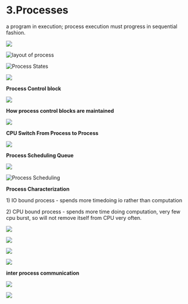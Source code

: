 # 3.Processes

a program in execution; process execution must progress in sequential fashion.

![](../.gitbook/assets/image%20%2870%29.png)

![layout of process](../.gitbook/assets/image%20%28149%29.png)



![Process States](../.gitbook/assets/image%20%2899%29.png)

![](../.gitbook/assets/image%20%28173%29.png)



**Process Control block** 

![](../.gitbook/assets/image%20%2890%29.png)



**How process control blocks are maintained** 

![](../.gitbook/assets/image%20%285%29.png)

**CPU Switch From Process to Process**

![](../.gitbook/assets/image%20%28112%29.png)

**Process Scheduling Queue**

![](../.gitbook/assets/image%20%2859%29.png)

![Process Scheduling](../.gitbook/assets/image%20%28102%29.png)

**Process Characterization** 

1\) IO bound process - spends more timedoing io rather than computation 

2\) CPU bound process - spends more time doing computation, very few cpu burst, so will not remove itself from CPU very often.



![](../.gitbook/assets/image%20%2874%29.png)

![](../.gitbook/assets/image%20%28109%29.png)



![](../.gitbook/assets/image%20%2857%29.png)

![](../.gitbook/assets/image%20%28155%29.png)

**inter process communication** 

![](../.gitbook/assets/image%20%28122%29.png)

![](../.gitbook/assets/image%20%2885%29.png)









